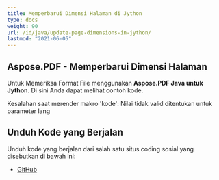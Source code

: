 ```yaml
---
title: Memperbarui Dimensi Halaman di Jython
type: docs
weight: 90
url: /id/java/update-page-dimensions-in-jython/
lastmod: "2021-06-05"
---
```



## Aspose.PDF - Memperbarui Dimensi Halaman

Untuk Memeriksa Format File menggunakan **Aspose.PDF Java untuk Jython**. Di sini Anda dapat melihat contoh kode.

Kesalahan saat merender makro 'kode': Nilai tidak valid ditentukan untuk parameter lang

## Unduh Kode yang Berjalan

Unduh kode yang berjalan dari salah satu situs coding sosial yang disebutkan di bawah ini:

- [GitHub](https://github.com/aspose-pdf/Aspose.PDF-for-Java/releases)